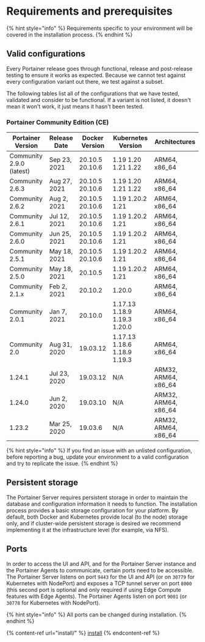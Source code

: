 # Requirements and prerequisites

{% hint style="info" %}
Requirements specific to your environment will be covered in the installation process.
{% endhint %}

## Valid configurations

Every Portainer release goes through functional, release and post-release testing to ensure it works as expected. Because we cannot test against every configuration variant out there, we test against a subset.

The following tables list all of the configurations that we have tested, validated and consider to be functional. If a variant is not listed, it doesn't mean it won't work, it just means it hasn't been tested.

### Portainer Community Edition (CE)

| **Portainer Version**    | **Release Date** | **Docker Version** | **Kubernetes Version**       | Architectures         |
| ------------------------ | ---------------- | ------------------ | ---------------------------- | --------------------- |
| Community 2.9.0 (latest) | Sep 23, 2021     | 20.10.5 20.10.6    | 1.19 1.20 1.21 1.22          | ARM64, x86\_64        |
| Community 2.6.3          | Aug 27, 2021     | 20.10.5 20.10.6    | 1.19 1.20 1.21 1.22          | ARM64, x86\_64        |
| Community 2.6.2          | Aug 2, 2021      | 20.10.5 20.10.6    | 1.19 1.20.2 1.21             | ARM64, x86\_64        |
| Community 2.6.1          | Jul 12, 2021     | 20.10.5  20.10.6   | 1.19 1.20.2 1.21             | ARM64, x86\_64        |
| Community 2.6.0          | Jun 25, 2021     | 20.10.5  20.10.6   | 1.19 1.20.2 1.21             | ARM64, x86\_64        |
| Community 2.5.1          | May 18, 2021     | 20.10.5  20.10.6   | 1.19 1.20.2 1.21             | ARM64, x86\_64        |
| Community 2.5.0          | May 18, 2021     | 20.10.5            | 1.19 1.20.2 1.21             | ARM64, x86\_64        |
| Community 2.1.x          | Feb 2, 2021      | 20.10.2            | 1.20.0                       | ARM64, x86\_64        |
| Community 2.0.1          | Jan 7, 2021      | 20.10.0            | 1.17.13 1.18.9 1.19.3 1.20.0 | ARM64, x86\_64        |
| Community 2.0            | Aug 31, 2020     | 19.03.12           | 1.17.13 1.18.6 1.18.9 1.19.3 | ARM64, x86\_64        |
| 1.24.1                   | Jul 23, 2020     | 19.03.12           | N/A                          | ARM32, ARM64, x86\_64 |
| 1.24.0                   | Jun 2, 2020      | 19.03.10           | N/A                          | ARM32, ARM64, x86\_64 |
| 1.23.2                   | Mar 25, 2020     | 19.03.6            | N/A                          | ARM32, ARM64, x86\_64 |

{% hint style="info" %}
If you find an issue with an unlisted configuration, before reporting a bug, update your environment to a valid configuration and try to replicate the issue.
{% endhint %}

## Persistent storage

The Portainer Server requires persistent storage in order to maintain the database and configuration information it needs to function. The installation process provides a basic storage configuration for your platform. By default, both Docker and Kubernetes provide local (to the node) storage only, and if cluster-wide persistent storage is desired we recommend implementing it at the infrastructure level (for example, via NFS).

## Ports

In order to access the UI and API, and for the Portainer Server instance and the Portainer Agents to communicate, certain ports need to be accessible. The Portainer Server listens on port `9443` for the UI and API (or on `30779` for Kubernetes with NodePort) and exposes a TCP tunnel server on port `8000` (this second port is optional and only required if using Edge Compute features with Edge Agents). The Portainer Agents listen on port `9001` (or `30778` for Kubernetes with NodePort).

{% hint style="info" %}
All ports can be changed during installation.
{% endhint %}

{% content-ref url="install/" %}
[install](install/)
{% endcontent-ref %}
